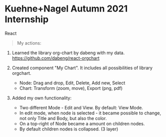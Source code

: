 # Kuehne+Nagel Autumn 2021 Internship

React

> My actions: 

1. Learned the library org-chart by dabeng with my data.
   https://github.com/dabeng/react-orgchart

2. Created component "My Chart". It includes all possibilities of library orgchart.
    - Node: Drag and drop, Edit, Delete, Add new, Select
    - Chart: Transform (zoom, move), Export (png, pdf)

3. Added my own functionality:
    - Two different Mode - Edit and View. By default: View Mode.
    - In edit mode, when node is selected - it became possible to change, not only Title and Body, but also the color.
    - On a top-right of Node became a amount on children nodes. 
    - By default children nodes is collapsed. (3 layer)
